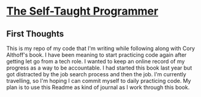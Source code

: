 # [The Self-Taught Programmer](https://www.amazon.com/Self-Taught-Programmer-Definitive-Programming-Professionally-ebook/dp/B01M01YDQA?ref_=ast_author_mpb)

## First Thoughts

This is my repo of my code that I'm writing while following along with Cory Althoff's book. I have been meaning to start practicing code again after getting let go from a tech role. I wanted to keep an online record of my progress as a way to be accountable. I had started this book last year but got distracted by the job search process and then the job. I'm currently travelling, so I'm hoping I can commit myself to daily practicing code. My plan is to use this Readme as kind of journal as I work through this book.
